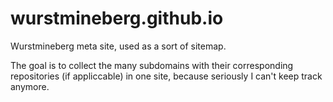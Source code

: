 wurstmineberg.github.io
=======================

Wurstmineberg meta site, used as a sort of sitemap.  

The goal is to collect the many subdomains with their corresponding repositories (if appliccable) in one site, because seriously I can't keep track anymore.
